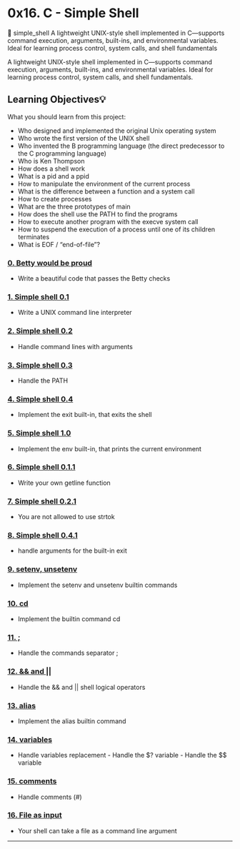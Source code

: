 # 0x16. C - Simple Shell
🐚 simple_shell
A lightweight UNIX-style shell implemented in C—supports command execution, arguments, built-ins, and environmental variables. Ideal for learning process control, system calls, and shell fundamentals



A lightweight UNIX-style shell implemented in C—supports command execution, arguments, built-ins, and environmental variables. Ideal for learning process control, system calls, and shell fundamentals.

## Learning Objectives:bulb:
What you should learn from this project:

* Who designed and implemented the original Unix operating system
* Who wrote the first version of the UNIX shell
* Who invented the B programming language (the direct predecessor to the C programming language)
* Who is Ken Thompson
* How does a shell work
* What is a pid and a ppid
* How to manipulate the environment of the current process
* What is the difference between a function and a system call
* How to create processes
* What are the three prototypes of main
* How does the shell use the PATH to find the programs
* How to execute another program with the execve system call
* How to suspend the execution of a process until one of its children terminates
* What is EOF / “end-of-file”?

### [0. Betty would be proud](./hsh.c)
* Write a beautiful code that passes the Betty checks


### [1. Simple shell 0.1](./hsh.c)
* Write a UNIX command line interpreter


### [2. Simple shell 0.2](./hsh.c)
* Handle command lines with arguments


### [3. Simple shell 0.3](./hsh.c)
* Handle the PATH


### [4. Simple shell 0.4](./hsh.c)
* Implement the exit built-in, that exits the shell


### [5. Simple shell 1.0](./hsh.c)
* Implement the env built-in, that prints the current environment

### [6. Simple shell 0.1.1](./hsh.c)
* Write your own getline function


### [7. Simple shell 0.2.1 ](./hsh.c)
* You are not allowed to use strtok


### [8. Simple shell 0.4.1](./hsh.c)
* handle arguments for the built-in exit

### [9. setenv, unsetenv](./hsh.c)
* Implement the setenv and unsetenv builtin commands


### [10. cd](./hsh.c)
* Implement the builtin command cd


### [11. ;](./hsh.c)
* Handle the commands separator ;


### [12. && and ||](./hsh.c)
* Handle the && and || shell logical operators


### [13. alias](./hsh.c)
* Implement the alias builtin command


### [14. variables](./hsh.c)
* Handle variables replacement - Handle the $? variable - Handle the $$ variable


### [15. comments](./hsh.c)
* Handle comments (#)


### [16. File as input](./hsh.c)
* Your shell can take a file as a command line argument
---
